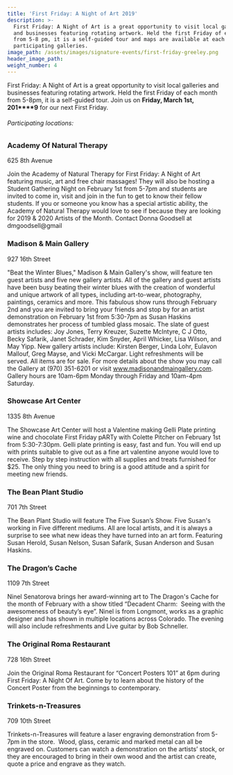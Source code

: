 ```yaml
---
title: 'First Friday: A Night of Art 2019'
description: >-
  First Friday: A Night of Art is a great opportunity to visit local galleries
  and businesses featuring rotating artwork. Held the first Friday of each month
  from 5-8 pm, it is a self-guided tour and maps are available at each of the
  participating galleries.
image_path: /assets/images/signature-events/first-friday-greeley.png
header_image_path:
weight_number: 4
---
```


First Friday: A Night of Art is a great opportunity to visit local galleries and businesses featuring rotating artwork. Held the first Friday of each month from 5-8pm, it is a self-guided tour. Join us on **Friday, March 1st, 201****9** for our next First Friday.

###### *Participating locations:*

### Academy Of Natural Therapy

625 8th Avenue

Join the Academy of Natural Therapy for First Friday: A Night of Art featuring music, art and free chair massages! They will also be hosting a Student Gathering Night on February 1st from 5-7pm and students are invited to come in, visit and join in the fun to get to know their fellow students. If you or someone you know has a special artistic ability, the Academy of Natural Therapy would love to see if because they are looking for 2019 & 2020 Artists of the Month. Contact Donna Goodsell at dmgoodsell@gmail

### Madison & Main Gallery

927 16th Street

"Beat the Winter Blues," Madison & Main Gallery's show, will feature ten guest artists and five new gallery artists. All of the gallery and guest artists have been busy beating their winter blues with the creation of wonderful and unique artwork of all types, including art-to-wear, photography, paintings, ceramics and more. This fabulous show runs through February 2nd and you are invited to bring your friends and stop by for an artist demonstration on February 1st from 5:30-7pm as Susan Haskins demonstrates her process of tumbled glass mosaic. The slate of guest artists includes: Joy Jones, Terry Kreuzer, Suzette McIntyre, C J Otto, Becky Safarik, Janet Schrader, Kim Snyder, April Whicker, Lisa Wilson, and May Yipp. New gallery artists include: Kirsten Berger, Linda Lohr, Eulavon Mallouf, Greg Mayse, and Vicki McCargar. Light refreshments will be served. All items are for sale. For more details about the show you may call the Gallery at (970) 351-6201 or visit www.madisonandmaingallery.com. Gallery hours are 10am-6pm Monday through Friday and 10am-4pm Saturday.

### Showcase Art Center

1335 8th Avenue

The Showcase Art Center will host a Valentine making Gelli Plate printing wine and chocolate First Friday pARTy with Colette Pitcher on February 1st from 5:30-7:30pm. Gelli plate printing is easy, fast and fun. You will end up with prints suitable to give out as a fine art valentine anyone would love to receive. Step by step instruction with all supplies and treats furnished for $25. The only thing you need to bring is a good attitude and a spirit for meeting new friends.

### The Bean Plant Studio

701 7th Street

The Bean Plant Studio will feature The Five Susan’s Show. Five Susan's working in Five different mediums. All are local artists, and it is always a surprise to see what new ideas they have turned into an art form. Featuring Susan Herold, Susan Nelson, Susan Safarik, Susan Anderson and Susan Haskins.

### The Dragon’s Cache

1109 7th Street

Ninel Senatorova brings her award-winning art to The Dragon's Cache for the month of February with a show titled “Decadent Charm:  Seeing with the awesomeness of beauty’s eye”. Ninel is from Longmont, works as a graphic designer and has shown in multiple locations across Colorado. The evening will also include refreshments and Live guitar by Bob Schneller.

### The Original Roma Restaurant

728 16th Street

Join the Original Roma Restaurant for “Concert Posters 101” at 6pm during First Friday: A Night Of Art. Come by to learn about the history of the Concert Poster from the beginnings to contemporary.

### Trinkets-n-Treasures

709 10th Street

Trinkets-n-Treasures will feature a laser engraving demonstration from 5-7pm in the store.  Wood, glass, ceramic and marked metal can all be engraved on. Customers can watch a demonstration on the artists’ stock, or they are encouraged to bring in their own wood and the artist can create, quote a price and engrave as they watch.